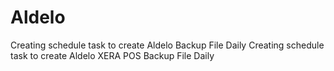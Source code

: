 # Aldelo
Creating schedule task to create Aldelo Backup File Daily
Creating schedule task to create Aldelo XERA POS Backup File Daily
